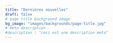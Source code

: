 ```yaml
---
title: "Dernières nouvelles"
draft: false
# page title background image
bg_image: "images/backgrounds/page-title.jpg"
# meta description
#description : "ceci est une description meta"
---
```

